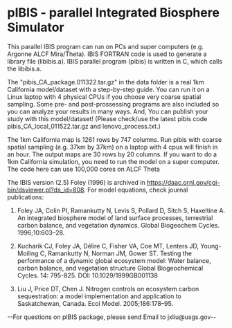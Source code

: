 # pIBIS - parallel Integrated Biosphere Simulator

This parallel IBIS program can run on PCs and super computers (e.g. Argonne ALCF Mira/Theta). IBIS FORTRAN code is used to generate a library file (libibis.a). IBIS parallel program (pibis) is written in C, which calls the libibis.a.

The "pibis_CA_package.011322.tar.gz" in the data folder is a real 1km California model/dataset with a step-by-step guide. You can run it on a Linux laptop with 4 physical CPUs if you choose very coarse spatial sampling. Some pre- and post-prossessing programs are also included so you can analyze your results in many ways. And, You can publish your study with this model/dataset! (Please check/use the latest pibis code pibis_CA_local_011522.tar.gz and lenovo_process.txt.)

The 1km California map is 1261 rows by 747 columns. Run pibis with coarse spatial sampling (e.g. 37km by 37km) on a laptop with 4 cpus will finish in an hour. The output maps are 30 rows by 20 columns. If you want to do a 1km California simulation, you need to run the model on a super computer. The code here can use 100,000 cores on ALCF Theta

The IBIS version (2.5) Foley (1996) is archived in https://daac.ornl.gov/cgi-bin/dsviewer.pl?ds_id=808.
For model equations, check journal publications:

1. Foley JA, Colin PI, Ramankutty N, Levis S, Pollard D, Sitch S, Haxeltine A. An integrated biosphere model of land surface processes, terrestrial carbon balance, and vegetation dynamics. Global Biogeochem Cycles. 1996;10:603–28.

2. Kucharik CJ, Foley JA, Délire C, Fisher VA, Coe MT, Lenters JD, Young-Moiling C, Ramankutty N, Norman JM, Gower ST. Testing the performance of a dynamic global ecosystem model: Water balance, carbon balance, and vegetation structure Global Biogeochemical Cycles. 14: 795-825. DOI: 10.1029/1999GB001138

3. Liu J, Price DT, Chen J. Nitrogen controls on ecosystem carbon sequestration: a model implementation and application to Saskatchewan, Canada. Ecol Model. 2005;186:178–95.

--For questions on pIBIS package, please send Email to jxliu@usgs.gov--
